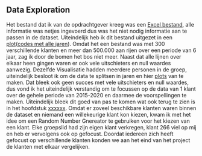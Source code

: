 ## Data Exploration


Het bestand dat ik van de opdrachtgever kreeg was een [Excel bestand](https://github.com/Emir-Acikgoz-50/Minor-Data-Science/blob/main/Notebook%20Bewijzen/excel%20bestand.PNG), alle informatie was netjes ingevoerd dus was het niet nodig informatie aan te passen in de dataset.
Uiteindelijk heb ik dit bestand uitgezet in een [plot](https://github.com/Emir-Acikgoz-50/Minor-Data-Science/blob/main/Notebook%20Bewijzen/plot%201.PNG)([codes met alle jaren](https://github.com/Emir-Acikgoz-50/Minor-Data-Science/blob/main/Notebook%20Codes/Overzicht%20Data%20Klant%20266.ipynb)). Omdat het een bestand was met 300 verschillende klanten en meer dan 500.000 aan rijen over een periode van 6 jaar, zag ik  door de bomen het bos niet meer. Naast dat alle lijnen over elkaar heen gingen waren er ook vele uitschieters en null waardes aanwezig. Dezelfde Visualisatie hadden meerdere personen in de groep, uiteindelijk besloot ik om de data te splitsen in jaren en hier [plots](https://github.com/Emir-Acikgoz-50/Minor-Data-Science/blob/main/Notebook%20Bewijzen/plot%201%20%20per%20jaar%20(2015).PNG) van te maken. Dat bleek ook geen succes met vele uitschieters en null waardes, dus vond ik het uiteindelijk verstandig om te focussen op de data van 1 klant over de gehele periode van 2015-2020 en daarmee de voorspellingen te maken. Uiteindelijk bleek dit goed van pas te komen wat ook terug te zien is in het hoofdstuk [xxxxxx](). Omdat er zoveel beschikbare klanten waren binnen de dataset en niemand een willekeurige klant kon kiezen, kwam ik met het idee om een Random Number Gnereator te gebruiken voor het kiezen van een klant. Elke groepslid had zijn eigen klant verkregen, klant 266 viel op mij en heb er vervolgens ook op gefocust. Doordat iedereen zich heeft gefocust op verschillende klanten konden we aan het eind van het project de klanten met elkaar vergelijken.

